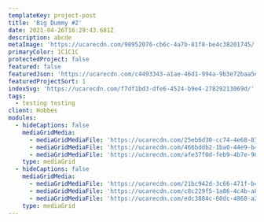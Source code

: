 ```yaml
---
templateKey: project-post
title: 'Big Dummy #2'
date: 2021-04-26T16:29:43.681Z
description: abcde
metaImage: 'https://ucarecdn.com/98952076-cb6c-4a7b-81f8-be4c38201745/'
primaryColor: 1C1C1C
protectedProject: false
featured: false
featuredJson: 'https://ucarecdn.com/c4493343-a1ae-46d1-994a-9b3e72baa5e6/'
featuredProjectSort: 1
indexSvg: 'https://ucarecdn.com/f7df1bd3-dfe6-4524-b9e4-27829213069d/'
tags:
  - testing testing
client: Hobbes
modules:
  - hideCaptions: false
    mediaGridMedia:
      - mediaGridMediaFile: 'https://ucarecdn.com/25eb6d30-cc74-4e68-8722-f2a3470b1a41/'
      - mediaGridMediaFile: 'https://ucarecdn.com/466bddb2-1ba0-44e9-b4c6-7b80e654be27/'
      - mediaGridMediaFile: 'https://ucarecdn.com/afe37f0d-feb9-4b7e-90a5-9687ef31f639/'
    type: mediaGrid
  - hideCaptions: false
    mediaGridMedia:
      - mediaGridMediaFile: 'https://ucarecdn.com/21bc942d-3c66-471f-b4c7-77f9622faafa/'
      - mediaGridMediaFile: 'https://ucarecdn.com/c8c229f5-1a86-4c4b-a829-3cdf31c7bfff/'
      - mediaGridMediaFile: 'https://ucarecdn.com/edc3884c-60dc-4868-a2e6-085071d29848/'
    type: mediaGrid
---
```


